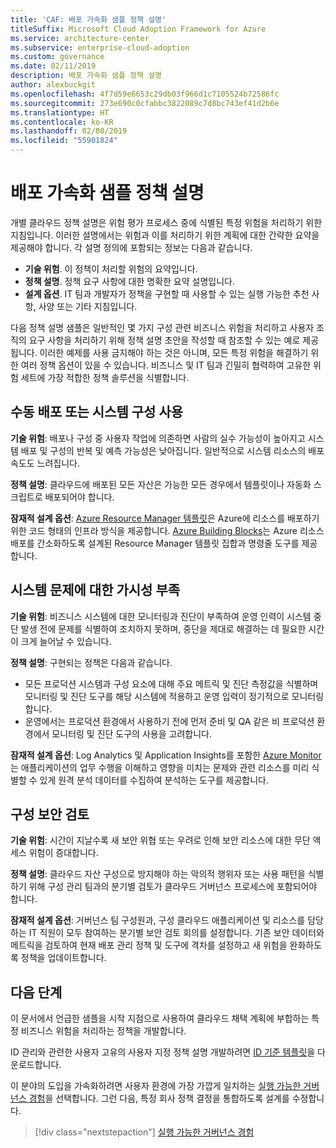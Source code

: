 ```yaml
---
title: 'CAF: 배포 가속화 샘플 정책 설명'
titleSuffix: Microsoft Cloud Adoption Framework for Azure
ms.service: architecture-center
ms.subservice: enterprise-cloud-adoption
ms.custom: governance
ms.date: 02/11/2019
description: 배포 가속화 샘플 정책 설명
author: alexbuckgit
ms.openlocfilehash: 4f7d59e6653c29db03f966d1c7105524b72586fc
ms.sourcegitcommit: 273e690c0cfabbc3822089c7d8bc743ef41d2b6e
ms.translationtype: HT
ms.contentlocale: ko-KR
ms.lasthandoff: 02/08/2019
ms.locfileid: "55901824"
---
```

# <a name="deployment-acceleration-sample-policy-statements"></a>배포 가속화 샘플 정책 설명

개별 클라우드 정책 설명은 위험 평가 프로세스 중에 식별된 특정 위험을 처리하기 위한 지침입니다. 이러한 설명에서는 위험과 이를 처리하기 위한 계획에 대한 간략한 요약을 제공해야 합니다. 각 설명 정의에 포함되는 정보는 다음과 같습니다.

- **기술 위험**. 이 정책이 처리할 위험의 요약입니다.
- **정책 설명**. 정책 요구 사항에 대한 명확한 요약 설명입니다.
- **설계 옵션**. IT 팀과 개발자가 정책을 구현할 때 사용할 수 있는 실행 가능한 추천 사항, 사양 또는 기타 지침입니다.

다음 정책 설명 샘플은 일반적인 몇 가지 구성 관련 비즈니스 위험을 처리하고 사용자 조직의 요구 사항을 처리하기 위해 정책 설명 초안을 작성할 때 참조할 수 있는 예로 제공됩니다. 이러한 예제를 사용 금지해야 하는 것은 아니며, 모든 특정 위험을 해결하기 위한 여러 정책 옵션이 있을 수 있습니다. 비즈니스 및 IT 팀과 긴밀히 협력하여 고유한 위험 세트에 가장 적합한 정책 솔루션을 식별합니다.

## <a name="reliance-on-manual-deployment-or-configuration-of-systems"></a>수동 배포 또는 시스템 구성 사용

**기술 위험**: 배포나 구성 중 사용자 작업에 의존하면 사람의 실수 가능성이 높아지고 시스템 배포 및 구성의 반복 및 예측 가능성은 낮아집니다. 일반적으로 시스템 리소스의 배포 속도도 느려집니다.

**정책 설명**: 클라우드에 배포된 모든 자산은 가능한 모든 경우에서 템플릿이나 자동화 스크립트로 배포되어야 합니다.

**잠재적 설계 옵션**: [Azure Resource Manager 템플릿](/azure/azure-resource-manager/resource-group-overview#template-deployment)은 Azure에 리소스를 배포하기 위한 코드 형태의 인프라 방식을 제공합니다. [Azure Building Blocks](https://github.com/mspnp/template-building-blocks/wiki)는 Azure 리소스 배포를 간소화하도록 설계된 Resource Manager 템플릿 집합과 명령줄 도구를 제공합니다.

## <a name="lack-of-visibility-into-system-issues"></a>시스템 문제에 대한 가시성 부족

**기술 위험**: 비즈니스 시스템에 대한 모니터링과 진단이 부족하여 운영 인력이 시스템 중단 발생 전에 문제를 식별하여 조치하지 못하며, 중단을 제대로 해결하는 데 필요한 시간이 크게 늘어날 수 있습니다.

**정책 설명**: 구현되는 정책은 다음과 같습니다.

- 모든 프로덕션 시스템과 구성 요소에 대해 주요 메트릭 및 진단 측정값을 식별하며 모니터링 및 진단 도구를 해당 시스템에 적용하고 운영 입력이 정기적으로 모니터링합니다.
- 운영에서는 프로덕션 환경에서 사용하기 전에 먼저 준비 및 QA 같은 비 프로덕션 환경에서 모니터링 및 진단 도구의 사용을 고려합니다.

**잠재적 설계 옵션**: Log Analytics 및 Application Insights를 포함한 [Azure Monitor](/azure/azure-monitor/)는 애플리케이션의 업무 수행을 이해하고 영향을 미치는 문제와 관련 리소스를 미리 식별할 수 있게 원격 분석 데이터를 수집하여 분석하는 도구를 제공합니다.

## <a name="configuration-security-reviews"></a>구성 보안 검토

**기술 위험**: 시간이 지날수록 새 보안 위협 또는 우려로 인해 보안 리소스에 대한 무단 액세스 위험이 증대합니다.

**정책 설명**: 클라우드 자산 구성으로 방지해야 하는 악의적 행위자 또는 사용 패턴을 식별하기 위해 구성 관리 팀과의 분기별 검토가 클라우드 거버넌스 프로세스에 포함되어야 합니다.

**잠재적 설계 옵션**: 거버넌스 팀 구성원과, 구성 클라우드 애플리케이션 및 리소스를 담당하는 IT 직원이 모두 참여하는 분기별 보안 검토 회의를 설정합니다. 기존 보안 데이터와 메트릭을 검토하여 현재 배포 관리 정책 및 도구에 격차를 설정하고 새 위험을 완화하도록 정책을 업데이트합니다.

## <a name="next-steps"></a>다음 단계

이 문서에서 언급한 샘플을 시작 지점으로 사용하여 클라우드 채택 계획에 부합하는 특정 비즈니스 위험을 처리하는 정책을 개발합니다.

ID 관리와 관련한 사용자 고유의 사용자 지정 정책 설명 개발하려면 [ID 기준 템플릿](template.md)을 다운로드합니다.

이 분야의 도입을 가속화하려면 사용자 환경에 가장 가깝게 일치하는 [실행 가능한 거버넌스 경험](../journeys/overview.md)을 선택합니다. 그런 다음, 특정 회사 정책 결정을 통합하도록 설계를 수정합니다.

> [!div class="nextstepaction"]
> [실행 가능한 거버넌스 경험](../journeys/overview.md)